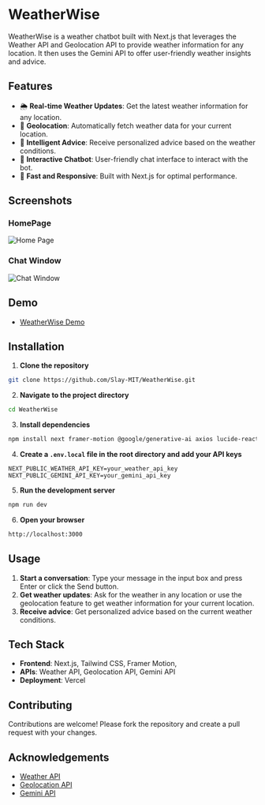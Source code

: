 # WeatherWise

WeatherWise is a weather chatbot built with Next.js that leverages the Weather API and Geolocation API to provide weather information for any location. It then uses the Gemini API to offer user-friendly weather insights and advice.

## Features

- 🌦️ **Real-time Weather Updates**: Get the latest weather information for any location.
- 📍 **Geolocation**: Automatically fetch weather data for your current location.
- 🤖 **Intelligent Advice**: Receive personalized advice based on the weather conditions.
- 💬 **Interactive Chatbot**: User-friendly chat interface to interact with the bot.
- 🚀 **Fast and Responsive**: Built with Next.js for optimal performance.

## Screenshots

### HomePage
![Home Page](https://github.com/user-attachments/assets/f302d4a4-ae1f-4d64-9388-e82b5e739e5d) <!-- Replace with your screenshot URL -->

### Chat Window
![Chat Window](https://github.com/user-attachments/assets/dccc3449-636d-495d-b390-aa124b1b0e21)

## Demo

- [WeatherWise Demo](https://weather-wise-wanderer.vercel.app/) <!-- Replace with your demo GIF URL -->

## Installation

1. **Clone the repository**

```sh
git clone https://github.com/Slay-MIT/WeatherWise.git
```

2. **Navigate to the project directory**

```sh
cd WeatherWise
```

3. **Install dependencies**

```sh
npm install next framer-motion @google/generative-ai axios lucide-react
```

4. **Create a `.env.local` file in the root directory and add your API keys**

```env
NEXT_PUBLIC_WEATHER_API_KEY=your_weather_api_key
NEXT_PUBLIC_GEMINI_API_KEY=your_gemini_api_key
```

5. **Run the development server**

```sh
npm run dev
```

6. **Open your browser**

```sh
http://localhost:3000
```

## Usage

1. **Start a conversation**: Type your message in the input box and press Enter or click the Send button.
2. **Get weather updates**: Ask for the weather in any location or use the geolocation feature to get weather information for your current location.
3. **Receive advice**: Get personalized advice based on the current weather conditions.

## Tech Stack

- **Frontend**: Next.js, Tailwind CSS, Framer Motion, 
- **APIs**: Weather API, Geolocation API, Gemini API
- **Deployment**: Vercel

## Contributing

Contributions are welcome! Please fork the repository and create a pull request with your changes.

## Acknowledgements

- [Weather API](https://openweathermap.org/api)
- [Geolocation API](https://openweathermap.org/api)
- [Gemini API](https://ai.google.dev/)
